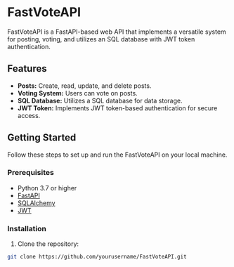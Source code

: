 # FastVoteAPI

FastVoteAPI is a FastAPI-based web API that implements a versatile system for posting, voting, and utilizes an SQL database with JWT token authentication.

## Features

- **Posts:** Create, read, update, and delete posts.
- **Voting System:** Users can vote on posts.
- **SQL Database:** Utilizes a SQL database for data storage.
- **JWT Token:** Implements JWT token-based authentication for secure access.

## Getting Started

Follow these steps to set up and run the FastVoteAPI on your local machine.

### Prerequisites

- Python 3.7 or higher
- [FastAPI](https://fastapi.tiangolo.com/)
- [SQLAlchemy](https://www.sqlalchemy.org/)
- [JWT](https://jwt.io/)

### Installation

1. Clone the repository:

```bash
git clone https://github.com/yourusername/FastVoteAPI.git
